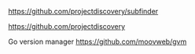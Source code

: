 https://github.com/projectdiscovery/subfinder

https://github.com/projectdiscovery

Go version manager
https://github.com/moovweb/gvm
